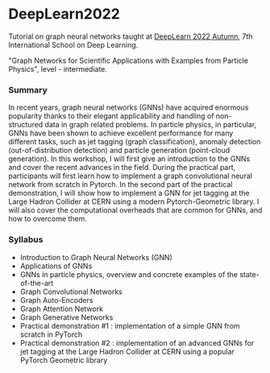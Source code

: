 # DeepLearn2022
Tutorial on graph neural networks taught at [DeepLearn 2022 Autumn](https://irdta.eu/deeplearn/2022au/blog/speakers/nadya-chernyavskaya/), 7th International School
on Deep Learning. 


"Graph Networks for Scientific Applications with Examples from Particle Physics", level - intermediate.

### Summary
In recent years, graph neural networks (GNNs) have acquired enormous popularity thanks to their elegant applicability and handling of non-structured data in graph related problems. In particle physics, in particular, GNNs have been shown to achieve excellent performance for many different tasks, such as jet tagging (graph classification), anomaly detection (out-of-distribution detection) and particle generation (point-cloud generation). In this workshop, I will first give an introduction to the GNNs and cover the recent advances in the field. During the practical part, participants will first learn how to implement a graph convolutional neural network from scratch in Pytorch. In the second part of the practical demonstration, I will show how to implement a GNN for jet tagging at the Large Hadron Collider at CERN using a modern Pytorch-Geometric library. I will also cover the computational overheads that are common for GNNs, and how to overcome them.

### Syllabus
 - Introduction to Graph Neural Networks (GNN)
 - Applications of GNNs
 - GNNs in particle physics, overview and concrete examples of the state-of-the-art
 - Graph Convolutional Networks
 - Graph Auto-Encoders
 - Graph Attention Network
 - Graph Generative Networks
 - Practical demonstration #1 : implementation of a simple GNN from scratch in PyTorch
 - Practical demonstration #2 : implementation of an advanced GNNs for jet tagging at the Large Hadron Collider at CERN using a popular PyTorch Geometric library

